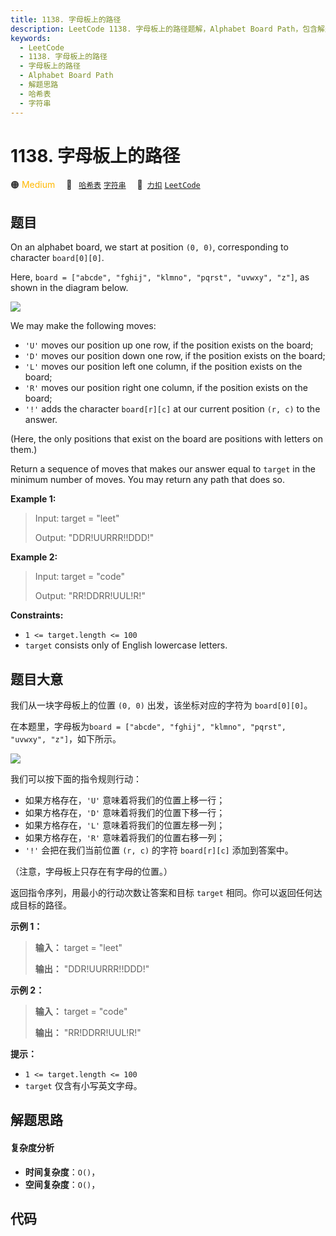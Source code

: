 ```yaml
---
title: 1138. 字母板上的路径
description: LeetCode 1138. 字母板上的路径题解，Alphabet Board Path，包含解题思路、复杂度分析以及完整的 JavaScript 代码实现。
keywords:
  - LeetCode
  - 1138. 字母板上的路径
  - 字母板上的路径
  - Alphabet Board Path
  - 解题思路
  - 哈希表
  - 字符串
---
```


# 1138. 字母板上的路径

🟠 <font color=#ffb800>Medium</font>&emsp; 🔖&ensp; [`哈希表`](/tag/hash-table.md) [`字符串`](/tag/string.md)&emsp; 🔗&ensp;[`力扣`](https://leetcode.cn/problems/alphabet-board-path) [`LeetCode`](https://leetcode.com/problems/alphabet-board-path)

## 题目

On an alphabet board, we start at position `(0, 0)`, corresponding to
character `board[0][0]`.

Here, `board = ["abcde", "fghij", "klmno", "pqrst", "uvwxy", "z"]`, as shown
in the diagram below.

![](https://assets.leetcode.com/uploads/2019/07/28/azboard.png)

We may make the following moves:

  * `'U'` moves our position up one row, if the position exists on the board;
  * `'D'` moves our position down one row, if the position exists on the board;
  * `'L'` moves our position left one column, if the position exists on the board;
  * `'R'` moves our position right one column, if the position exists on the board;
  * `'!'` adds the character `board[r][c]` at our current position `(r, c)` to the answer.

(Here, the only positions that exist on the board are positions with letters
on them.)

Return a sequence of moves that makes our answer equal to `target` in the
minimum number of moves.  You may return any path that does so.



**Example 1:**

> Input: target = "leet"
> 
> Output: "DDR!UURRR!!DDD!"

**Example 2:**

> Input: target = "code"
> 
> Output: "RR!DDRR!UUL!R!"

**Constraints:**

  * `1 <= target.length <= 100`
  * `target` consists only of English lowercase letters.


## 题目大意

我们从一块字母板上的位置 `(0, 0)` 出发，该坐标对应的字符为 `board[0][0]`。

在本题里，字母板为`board = ["abcde", "fghij", "klmno", "pqrst", "uvwxy", "z"]`，如下所示。

![](https://assets.leetcode.com/uploads/2019/07/28/azboard.png)

我们可以按下面的指令规则行动：

  * 如果方格存在，`'U'` 意味着将我们的位置上移一行；
  * 如果方格存在，`'D'` 意味着将我们的位置下移一行；
  * 如果方格存在，`'L'` 意味着将我们的位置左移一列；
  * 如果方格存在，`'R'` 意味着将我们的位置右移一列；
  * `'!'` 会把在我们当前位置 `(r, c)` 的字符 `board[r][c]` 添加到答案中。

（注意，字母板上只存在有字母的位置。）

返回指令序列，用最小的行动次数让答案和目标 `target` 相同。你可以返回任何达成目标的路径。



**示例 1：**

> 
> 
> 
> 
> 
> **输入：** target = "leet"
> 
> **输出：** "DDR!UURRR!!DDD!"
> 
> 

**示例 2：**

> 
> 
> 
> 
> 
> **输入：** target = "code"
> 
> **输出：** "RR!DDRR!UUL!R!"
> 
> 



**提示：**

  * `1 <= target.length <= 100`
  * `target` 仅含有小写英文字母。


## 解题思路

#### 复杂度分析

- **时间复杂度**：`O()`，
- **空间复杂度**：`O()`，

## 代码

```javascript

```